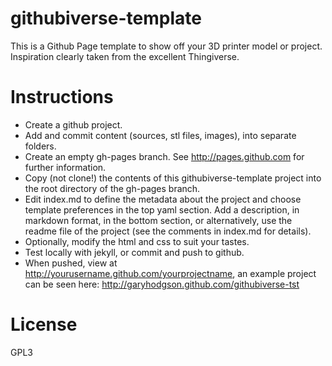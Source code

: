 githubiverse-template
============

This is a Github Page template to show off your 3D printer model or project.  Inspiration clearly taken from the excellent Thingiverse.

Instructions
============

* Create a github project.
* Add and commit content (sources, stl files, images), into separate folders.
* Create an empty gh-pages branch. See http://pages.github.com for further information.
* Copy (not clone!) the contents of this githubiverse-template project into the root directory of the gh-pages branch.
* Edit index.md to define the metadata about the project and choose template preferences in the top yaml section.  Add a description, in markdown format, in the bottom section, or alternatively, use the readme file of the project (see the comments in index.md for details).
* Optionally, modify the html and css to suit your tastes.
* Test locally with jekyll, or commit and push to github.
* When pushed, view at http://yourusername.github.com/yourprojectname, an example project can be seen here: http://garyhodgson.github.com/githubiverse-tst


License
=======
GPL3